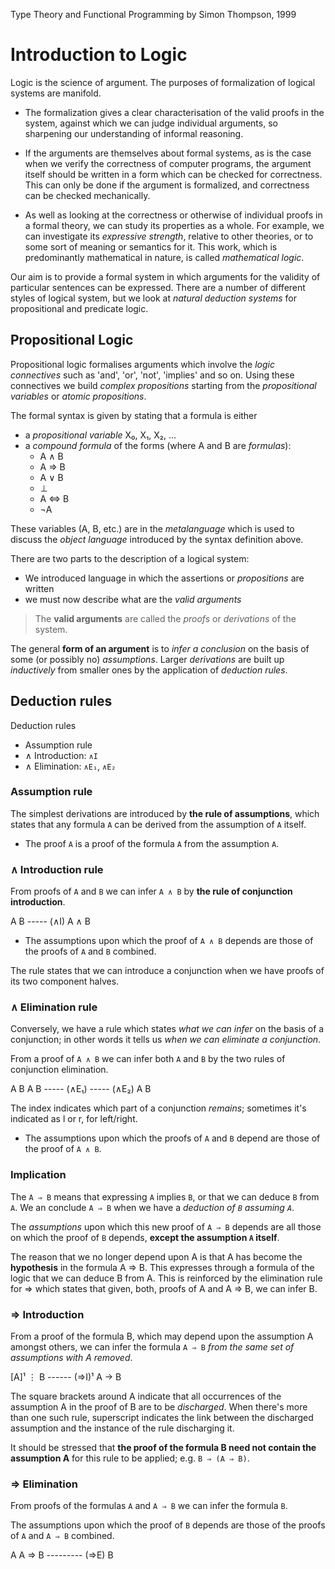 Type Theory and Functional Programming
by Simon Thompson, 1999


# Introduction to Logic

Logic is the science of argument. The purposes of formalization of logical systems are manifold.

* The formalization gives a clear characterisation of the valid proofs in the system, against which we can judge individual arguments, so sharpening our understanding of informal reasoning.

* If the arguments are themselves about formal systems, as is the case when we verify the correctness of computer programs, the argument itself should be written in a form which can be checked for correctness. This can only be done if the argument is formalized, and correctness can be checked mechanically.

* As well as looking at the correctness or otherwise of individual proofs in a formal theory, we can study its properties as a whole. For example, we can investigate its *expressive strength*, relative to other theories, or to some sort of meaning or semantics for it. This work, which is predominantly mathematical in nature, is called *mathematical logic*.


Our aim is to provide a formal system in which arguments for the validity of particular sentences can be expressed. There are a number of different styles of logical system, but we look at *natural deduction systems* for propositional and predicate logic.


## Propositional Logic

Propositional logic formalises arguments which involve the *logic connectives* such as 'and', 'or', 'not', 'implies' and so on. Using these connectives we build *complex propositions* starting from the *propositional variables* or *atomic propositions*.


The formal syntax is given by stating that a formula is either
- a *propositional variable* X₀, X₁, X₂, ... 
- a *compound formula* of the forms (where A and B are *formulas*):
  - A ∧ B
  - A ⇒ B
  - A ∨ B
  - ⊥
  - A ⇔ B
  - ¬A

These variables (A, B, etc.) are in the *metalanguage* which is used to discuss the *object language* introduced by the syntax definition above.

There are two parts to the description of a logical system:
* We introduced language in which the assertions or *propositions* are written
* we must now describe what are the *valid arguments*

> The **valid arguments** are called the *proofs* or *derivations* of the system.

The general **form of an argument** is to *infer a conclusion* on the basis of some (or possibly no) *assumptions*. Larger *derivations* are built up *inductively* from smaller ones by the application of *deduction rules*.


## Deduction rules

Deduction rules
- Assumption rule
- ∧ Introduction: `∧I`
- ∧ Elimination: `∧E₁`, `∧E₂`




### Assumption rule

The simplest derivations are introduced by **the rule of assumptions**, which states that any formula `A` can be derived from the assumption of `A` itself.

* The proof `A` is a proof of the formula `A` from the assumption `A`.


### ∧ Introduction rule

From proofs of `A` and `B` we can infer `A ∧ B` by **the rule of conjunction introduction**.

A   B
----- (∧I)
A ∧ B

* The assumptions upon which the proof of `A ∧ B` depends are those of the proofs of `A` and `B` combined.

The rule states that we can introduce a conjunction when we have proofs of its two component halves.

### ∧ Elimination rule

Conversely, we have a rule which states *what we can infer* on the basis of a conjunction; in other words it tells us *when we can eliminate a conjunction*.

From a proof of `A ∧ B` we can infer both `A` and `B` by the two rules of conjunction elimination.

A   B               A   B
----- (∧E₁)         ----- (∧E₂)
  A                   B

The index indicates which part of a conjunction *remains*; sometimes it's indicated as l or r, for left/right.

* The assumptions upon which the proofs of `A` and `B` depend are those of
the proof of `A ∧ B`.


### Implication

The `A ⇒ B` means that expressing `A` implies `B`, or that we can deduce `B` from `A`. We an conclude `A ⇒ B` when we have a *deduction of `B` assuming `A`*.

The *assumptions* upon which this new proof of `A ⇒ B` depends are all those on which the proof of `B` depends, **except the assumption `A` itself**.

The reason that we no longer depend upon A is that A has become the **hypothesis** in the formula A ⇒ B. This expresses through a formula of the logic that we can deduce B from A. This is reinforced by the elimination rule for ⇒ which states that given, both, proofs of A and A ⇒ B, we can infer B.


### ⇒ Introduction

From a proof of the formula B, which may depend upon the assumption A amongst others, we can infer the formula `A ⇒ B` *from the same set of assumptions with A removed*.

  [A]¹
   ⋮
   B
------ (⇒I)¹
A -> B

The square brackets around A indicate that all occurrences of the assumption A in the proof of B are to be *discharged*. When there's more than one such rule, superscript indicates the link between the discharged assumption and the instance of the rule discharging it.

It should be stressed that **the proof of the formula B need not contain the assumption A** for this rule to be applied; e.g. `B ⇒ (A ⇒ B)`.


### ⇒ Elimination

From proofs of the formulas `A` and `A ⇒ B` we can infer the formula `B`.

The assumptions upon which the proof of `B` depends are those of the proofs of `A` and `A ⇒ B` combined.

A  A ⇒ B
--------- (⇒E)
    B
